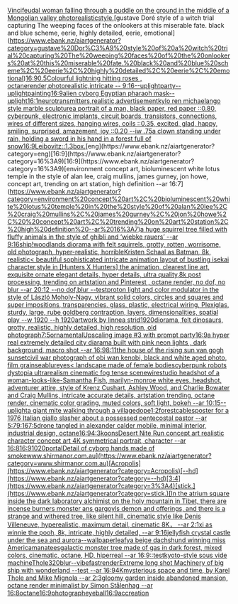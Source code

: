 [Vinci](https://www.ebank.nz/aiartgenerator?category=Vinci)[feudal woman falling through a puddle on the ground in the middle of a Mongolian valley photorealistic](https://www.ebank.nz/aiartgenerator?category=feudal%20woman%20falling%20through%20a%20puddle%20on%20the%20ground%20in%20the%20middle%20of%20a%20Mongolian%20valley%20photorealistic)[style.](https://www.ebank.nz/aiartgenerator?category=style.)[gustave Doré style of a witch trial capturing The weeping faces of the onlookers at this miserable fate. black and blue scheme, eerie, highly detailed, eerie, emotional](https://www.ebank.nz/aiartgenerator?category=gustave%20Dor%C3%A9%20style%20of%20a%20witch%20trial%20capturing%20The%20weeping%20faces%20of%20the%20onlookers%20at%20this%20miserable%20fate.%20black%20and%20blue%20scheme%2C%20eerie%2C%20highly%20detailed%2C%20eerie%2C%20emotional)[16:9](https://www.ebank.nz/aiartgenerator?category=16%3A9)[0.5](https://www.ebank.nz/aiartgenerator?category=0.5)[Colourful lightning hitting roses , octanerender,photorealistic,intricate  -- 9:16](https://www.ebank.nz/aiartgenerator?category=Colourful%20lightning%20hitting%20roses%20%2C%20octanerender%2Cphotorealistic%2Cintricate%20%20--%209%3A16)[--uplight](https://www.ebank.nz/aiartgenerator?category=--uplight)[party](https://www.ebank.nz/aiartgenerator?category=party)[--uplight](https://www.ebank.nz/aiartgenerator?category=--uplight)[painting](https://www.ebank.nz/aiartgenerator?category=painting)[16:9](https://www.ebank.nz/aiartgenerator?category=16%3A9)[alien cyborg Egyptian pharaoh mask](https://www.ebank.nz/aiartgenerator?category=alien%20cyborg%20Egyptian%20pharaoh%20mask)[--uplight](https://www.ebank.nz/aiartgenerator?category=--uplight)[16:1](https://www.ebank.nz/aiartgenerator?category=16%3A1)[neurotransmitters,realistic,advertisement](https://www.ebank.nz/aiartgenerator?category=neurotransmitters%2Crealistic%2Cadvertisement)[kylo ren michaelango style marble sculpture](https://www.ebank.nz/aiartgenerator?category=kylo%20ren%20michaelango%20style%20marble%20sculpture)[a portrait of a man, black paper, red paper ::0.80, cyberpunk, electronic implants, circuit boards, transistors, connections, wires of different sizes, hanging wires, coils ::0.35, excited, glad, happy, smiling, surprised, amazement, joy ::0.20 --iw .75](https://www.ebank.nz/aiartgenerator?category=a%20portrait%20of%20a%20man%2C%20black%20paper%2C%20red%20paper%20%3A%3A0.80%2C%20cyberpunk%2C%20electronic%20implants%2C%20circuit%20boards%2C%20transistors%2C%20connections%2C%20wires%20of%20different%20sizes%2C%20hanging%20wires%2C%20coils%20%3A%3A0.35%2C%20excited%2C%20glad%2C%20happy%2C%20smiling%2C%20surprised%2C%20amazement%2C%20joy%20%3A%3A0.20%20--iw%20.75)[a clown standing under rain, holding a sword in his hand in a forest full of snow](https://www.ebank.nz/aiartgenerator?category=a%20clown%20standing%20under%20rain%2C%20holding%20a%20sword%20in%20his%20hand%20in%20a%20forest%20full%20of%20snow)[16:9](https://www.ebank.nz/aiartgenerator?category=16%3A9)[Leibovitz::1.3](https://www.ebank.nz/aiartgenerator?category=Leibovitz%3A%3A1.3)[box.](https://www.ebank.nz/aiartgenerator?category=box.)[eng](https://www.ebank.nz/aiartgenerator?category=eng)[16:9](https://www.ebank.nz/aiartgenerator?category=16%3A9)[16:9](https://www.ebank.nz/aiartgenerator?category=16%3A9)[environment concept art, bioluminescent white lotus temple in the style of alan lee, craig mullins, james gurney, jon howe,  concept art, trending on art station, high definition --ar 16:7](https://www.ebank.nz/aiartgenerator?category=environment%20concept%20art%2C%20bioluminescent%20white%20lotus%20temple%20in%20the%20style%20of%20alan%20lee%2C%20craig%20mullins%2C%20james%20gurney%2C%20jon%20howe%2C%20%20concept%20art%2C%20trending%20on%20art%20station%2C%20high%20definition%20--ar%2016%3A7)[a huge squirrel tree filled with fluffy animals in the style of ghibli and ‘wiebke rauers’ --ar 9:16](https://www.ebank.nz/aiartgenerator?category=a%20huge%20squirrel%20tree%20filled%20with%20fluffy%20animals%20in%20the%20style%20of%20ghibli%20and%20%E2%80%98wiebke%20rauers%E2%80%99%20--ar%209%3A16)[ship!](https://www.ebank.nz/aiartgenerator?category=ship%21)[woodlands diorama with felt squirrels, grotty, rotten, worrisome, old photograph, hyper-realistic, horrible](https://www.ebank.nz/aiartgenerator?category=woodlands%20diorama%20with%20felt%20squirrels%2C%20grotty%2C%20rotten%2C%20worrisome%2C%20old%20photograph%2C%20hyper-realistic%2C%20horrible)[Kristen Schaal as Batman, 8k, realistic](https://www.ebank.nz/aiartgenerator?category=Kristen%20Schaal%20as%20Batman%2C%208k%2C%20realistic)[< beautiful sophisticated intricate animation layout of bustling isekai character,style in [Hunters X Hunters] the animation, clearest line art, exquisite ornate elegant details, hyper details, ultra quality,8k post processing, trending on artstation and Pinterest , octane render, no dof, no blur --ar 20:12 --no dof,blur --test](https://www.ebank.nz/aiartgenerator?category=%3C%20beautiful%20sophisticated%20intricate%20animation%20layout%20of%20bustling%20isekai%20character%2Cstyle%20in%20%5BHunters%20X%20Hunters%5D%20the%20animation%2C%20clearest%20line%20art%2C%20exquisite%20ornate%20elegant%20details%2C%20hyper%20details%2C%20ultra%20quality%2C8k%20post%20processing%2C%20trending%20on%20artstation%20and%20Pinterest%20%2C%20octane%20render%2C%20no%20dof%2C%20no%20blur%20--ar%2020%3A12%20--no%20dof%2Cblur%20--test)[proton light and color modulator in the style of László Moholy-Nagy, vibrant solid colors, circles and squares and super impositions, transparencies, glass, plastic, electrical wiring, Plexiglas, sturdy, large, rube goldberg contraption, layers, dimensionalities, spatial play --w 1920 --h 1920](https://www.ebank.nz/aiartgenerator?category=proton%20light%20and%20color%20modulator%20in%20the%20style%20of%20L%C3%A1szl%C3%B3%20Moholy-Nagy%2C%20vibrant%20solid%20colors%2C%20circles%20and%20squares%20and%20super%20impositions%2C%20transparencies%2C%20glass%2C%20plastic%2C%20electrical%20wiring%2C%20Plexiglas%2C%20sturdy%2C%20large%2C%20rube%20goldberg%20contraption%2C%20layers%2C%20dimensionalities%2C%20spatial%20play%20--w%201920%20--h%201920)[artwork by linnea strid](https://www.ebank.nz/aiartgenerator?category=artwork%20by%20linnea%20strid)[1920](https://www.ebank.nz/aiartgenerator?category=1920)[diorama, felt dinosaurs, grotty, realistic, highly detailed, high resolution, old photograph](https://www.ebank.nz/aiartgenerator?category=diorama%2C%20felt%20dinosaurs%2C%20grotty%2C%20realistic%2C%20highly%20detailed%2C%20high%20resolution%2C%20old%20photograph)[7:5](https://www.ebank.nz/aiartgenerator?category=7%3A5)[ornamental](https://www.ebank.nz/aiartgenerator?category=ornamental)[Upscaling image #3 with prompt ](https://www.ebank.nz/aiartgenerator?category=Upscaling%20image%20%233%20with%20prompt%20)[party](https://www.ebank.nz/aiartgenerator?category=party)[16:9](https://www.ebank.nz/aiartgenerator?category=16%3A9)[a hyper real extremely detailed city diarama built with pink neon lights , dark background, macro shot --ar 16:9](https://www.ebank.nz/aiartgenerator?category=a%20hyper%20real%20extremely%20detailed%20city%20diarama%20built%20with%20pink%20neon%20lights%20%2C%20dark%20background%2C%20macro%20shot%20--ar%2016%3A9)[8:11](https://www.ebank.nz/aiartgenerator?category=8%3A11)[the house of the rising sun van gogh sunset](https://www.ebank.nz/aiartgenerator?category=the%20house%20of%20the%20rising%20sun%20van%20gogh%20sunset)[civil war photograph of obi wan kenobi, black and white aged photo, film grain](https://www.ebank.nz/aiartgenerator?category=civil%20war%20photograph%20of%20obi%20wan%20kenobi%2C%20black%20and%20white%20aged%20photo%2C%20film%20grain)[sea](https://www.ebank.nz/aiartgenerator?category=sea)[blur](https://www.ebank.nz/aiartgenerator?category=blur)[eyes](https://www.ebank.nz/aiartgenerator?category=eyes)[< landscape made of female bodies](https://www.ebank.nz/aiartgenerator?category=%3C%20landscape%20made%20of%20female%20bodies)[cyberpunk robots dystopia ultrarealism cinematic fog tense scene](https://www.ebank.nz/aiartgenerator?category=cyberpunk%20robots%20dystopia%20ultrarealism%20cinematic%20fog%20tense%20scene)[wire](https://www.ebank.nz/aiartgenerator?category=wire)[studio headshot of a woman-looks-like-Samantha Fish, marilyn-monroe white eyes, headshot, adventurer attire, style of Krenz Cushart, Ashley Wood, and Charlie Bowater and Craig Mullins, intricate accurate details, artstation trending, octane render, cinematic color grading, muted colors, soft light, bokeh --ar 10:15](https://www.ebank.nz/aiartgenerator?category=studio%20headshot%20of%20a%20woman-looks-like-Samantha%20Fish%2C%20marilyn-monroe%20white%20eyes%2C%20headshot%2C%20adventurer%20attire%2C%20style%20of%20Krenz%20Cushart%2C%20Ashley%20Wood%2C%20and%20Charlie%20Bowater%20and%20Craig%20Mullins%2C%20intricate%20accurate%20details%2C%20artstation%20trending%2C%20octane%20render%2C%20cinematic%20color%20grading%2C%20muted%20colors%2C%20soft%20light%2C%20bokeh%20--ar%2010%3A15)[--uplight](https://www.ebank.nz/aiartgenerator?category=--uplight)[a giant mite walking through a village](https://www.ebank.nz/aiartgenerator?category=a%20giant%20mite%20walking%20through%20a%20village)[dope](https://www.ebank.nz/aiartgenerator?category=dope)[1:2](https://www.ebank.nz/aiartgenerator?category=1%3A2)[forest](https://www.ebank.nz/aiartgenerator?category=forest)[cables](https://www.ebank.nz/aiartgenerator?category=cables)[poster for a 1976 Italian giallo slasher about a possessed pentecostal pastor --ar 5:7](https://www.ebank.nz/aiartgenerator?category=poster%20for%20a%201976%20Italian%20giallo%20slasher%20about%20a%20possessed%20pentecostal%20pastor%20--ar%205%3A7)[9:16](https://www.ebank.nz/aiartgenerator?category=9%3A16)[7:5](https://www.ebank.nz/aiartgenerator?category=7%3A5)[drone tangled in alexander calder mobile, minimal interior, industrial design, octane](https://www.ebank.nz/aiartgenerator?category=drone%20tangled%20in%20alexander%20calder%20mobile%2C%20minimal%20interior%2C%20industrial%20design%2C%20octane)[16:9](https://www.ebank.nz/aiartgenerator?category=16%3A9)[4:3](https://www.ebank.nz/aiartgenerator?category=4%3A3)[koons](https://www.ebank.nz/aiartgenerator?category=koons)[Desert Nite Run concept art realistic character concept art 4K symmetrical portrait, character --ar 16:8](https://www.ebank.nz/aiartgenerator?category=Desert%20Nite%20Run%20concept%20art%20realistic%20character%20concept%20art%204K%20symmetrical%20portrait%2C%20character%20--ar%2016%3A8)[16:9](https://www.ebank.nz/aiartgenerator?category=16%3A9)[1020](https://www.ebank.nz/aiartgenerator?category=1020)[portal](https://www.ebank.nz/aiartgenerator?category=portal)[Detail of cyborg hands made of smoke](https://www.ebank.nz/aiartgenerator?category=Detail%20of%20cyborg%20hands%20made%20of%20smoke)[www.shirmanor.com.au](https://www.ebank.nz/aiartgenerator?category=www.shirmanor.com.au)[Acropolis](https://www.ebank.nz/aiartgenerator?category=Acropolis)[--hd](https://www.ebank.nz/aiartgenerator?category=--hd)[3:4](https://www.ebank.nz/aiartgenerator?category=3%3A4)[stick.](https://www.ebank.nz/aiartgenerator?category=stick.)[In the atrium square inside the dark laboratory alchimist on the holy mountain in Tibet, there are incense burners monster ans gargoyls demon and offerings, and there is a strange and withered tree, like silent hill, cinematic style like Denis Villeneuve, hyperealistic, maximum detail, cinematic 8K， --ar 2:1](https://www.ebank.nz/aiartgenerator?category=In%20the%20atrium%20square%20inside%20the%20dark%20laboratory%20alchimist%20on%20the%20holy%20mountain%20in%20Tibet%2C%20there%20are%20incense%20burners%20monster%20ans%20gargoyls%20demon%20and%20offerings%2C%20and%20there%20is%20a%20strange%20and%20withered%20tree%2C%20like%20silent%20hill%2C%20cinematic%20style%20like%20Denis%20Villeneuve%2C%20hyperealistic%2C%20maximum%20detail%2C%20cinematic%208K%EF%BC%8C%20--ar%202%3A1)[xi as winnie the pooh, 8k, intricate, highly detailed, --ar 9:16](https://www.ebank.nz/aiartgenerator?category=xi%20as%20winnie%20the%20pooh%2C%208k%2C%20intricate%2C%20highly%20detailed%2C%20--ar%209%3A16)[jellyfish crystal castle under the sea and aurora](https://www.ebank.nz/aiartgenerator?category=jellyfish%20crystal%20castle%20under%20the%20sea%20and%20aurora)[--wallpaper](https://www.ebank.nz/aiartgenerator?category=--wallpaper)[leafy](https://www.ebank.nz/aiartgenerator?category=leafy)[a beige dachshund winning miss America](https://www.ebank.nz/aiartgenerator?category=a%20beige%20dachshund%20winning%20miss%20America)[manatees](https://www.ebank.nz/aiartgenerator?category=manatees)[galactic monster tree made of gas in dark forest, mixed colors, cinematic, octane, HD, hiperreal --ar 16:9](https://www.ebank.nz/aiartgenerator?category=galactic%20monster%20tree%20made%20of%20gas%20in%20dark%20forest%2C%20mixed%20colors%2C%20cinematic%2C%20octane%2C%20HD%2C%20hiperreal%20--ar%2016%3A9)[::](https://www.ebank.nz/aiartgenerator?category=%3A%3A)[test](https://www.ebank.nz/aiartgenerator?category=test)[kyoto-style sous vide machine](https://www.ebank.nz/aiartgenerator?category=kyoto-style%20sous%20vide%20machine)[Thole](https://www.ebank.nz/aiartgenerator?category=Thole)[320](https://www.ebank.nz/aiartgenerator?category=320)[blur](https://www.ebank.nz/aiartgenerator?category=blur)[--vibefast](https://www.ebank.nz/aiartgenerator?category=--vibefast)[render](https://www.ebank.nz/aiartgenerator?category=render)[Extreme long shot Machinery of big ship with wonderland --test --ar 16:9](https://www.ebank.nz/aiartgenerator?category=Extreme%20long%20shot%20Machinery%20of%20big%20ship%20with%20wonderland%20--test%20--ar%2016%3A9)[4K](https://www.ebank.nz/aiartgenerator?category=4K)[mysterious space and time, by Karel Thole and Mike Mignola --ar 2:3](https://www.ebank.nz/aiartgenerator?category=mysterious%20space%20and%20time%2C%20by%20Karel%20Thole%20and%20Mike%20Mignola%20--ar%202%3A3)[gloomy garden inside abandoned mansion, octane render minimalist by Simon Stålenhag  --ar 16:8](https://www.ebank.nz/aiartgenerator?category=gloomy%20garden%20inside%20abandoned%20mansion%2C%20octane%20render%20minimalist%20by%20Simon%20St%C3%A5lenhag%20%20--ar%2016%3A8)[octane](https://www.ebank.nz/aiartgenerator?category=octane)[16:9](https://www.ebank.nz/aiartgenerator?category=16%3A9)[photograph](https://www.ebank.nz/aiartgenerator?category=photograph)[eyeball](https://www.ebank.nz/aiartgenerator?category=eyeball)[16:9](https://www.ebank.nz/aiartgenerator?category=16%3A9)[accreation](https://www.ebank.nz/aiartgenerator?category=accreation)